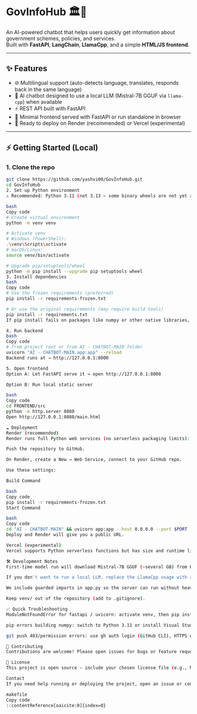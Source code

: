# GovInfoHub 🏛️🤖

An AI-powered chatbot that helps users quickly get information about government schemes, policies, and services.  
Built with **FastAPI**, **LangChain**, **LlamaCpp**, and a simple **HTML/JS frontend**.

---

## ✨ Features
- 🌐 Multilingual support (auto-detects language, translates, responds back in the same language)
- 🤖 AI chatbot designed to use a local LLM (Mistral-7B GGUF via `llama-cpp`) when available
- ⚡ REST API built with FastAPI
- 🎨 Minimal frontend served with FastAPI or run standalone in browser
- 🚀 Ready to deploy on Render (recommended) or Vercel (experimental)

---



## ⚡ Getting Started (Local)

### 1. Clone the repo
```bash
git clone https://github.com/yashvi00/GovInfoHub.git
cd GovInfoHub
2. Set up Python environment
⚠️ Recommended: Python 3.11 (not 3.13 — some binary wheels are not yet available for newer versions)

bash
Copy code
# Create virtual environment
python -m venv venv

# Activate venv
# Windows (PowerShell):
.\venv\Scripts\activate
# macOS/Linux:
source venv/bin/activate

# Upgrade pip/setuptools/wheel
python -m pip install --upgrade pip setuptools wheel
3. Install dependencies
bash
Copy code
# Use the frozen requirements (preferred)
pip install -r requirements-frozen.txt

# Or use the original requirements (may require build tools)
pip install -r requirements.txt
If pip install fails on packages like numpy or other native libraries, consider installing Python 3.11 or the Microsoft Build Tools (C++ workload) on Windows.

4. Run backend
bash
Copy code
# from project root or from AI - CHATBOT-MAIN folder
uvicorn "AI - CHATBOT-MAIN.app:app" --reload
Backend runs at → http://127.0.0.1:8000

5. Open frontend
Option A: Let FastAPI serve it → open http://127.0.0.1:8000

Option B: Run local static server

bash
Copy code
cd FRONTEND/src
python -m http.server 8080
Open http://127.0.0.1:8080/main.html

☁️ Deployment
Render (recommended)
Render runs full Python web services (no serverless packaging limits):

Push the repository to GitHub.

On Render, create a New → Web Service, connect to your GitHub repo.

Use these settings:

Build Command

bash
Copy code
pip install -r requirements-frozen.txt
Start Command

bash
Copy code
cd "AI - CHATBOT-MAIN" && uvicorn app:app --host 0.0.0.0 --port $PORT
Deploy and Render will give you a public URL.

Vercel (experimental)
Vercel supports Python serverless functions but has size and runtime limits — heavy native deps (NumPy, llama-cpp) often fail. If you want to try Vercel, create a small wrapper ASGI function and vercel.json, but be prepared to switch to Render if builds fail.

🛠️ Development Notes
First-time model run will download Mistral-7B GGUF (~several GB) from HuggingFace if the app attempts to use a local GGUF model.

If you don't want to run a local LLM, replace the LlamaCpp usage with an external API (OpenAI or another hosted LLM) — that's simpler and faster for a demo.

We include guarded imports in app.py so the server can run without heavy ML libs for frontend testing.

Keep venv/ out of the repository (add to .gitignore).

✅ Quick Troubleshooting
ModuleNotFoundError for fastapi / uvicorn: activate venv, then pip install fastapi uvicorn[standard].

pip errors building numpy: switch to Python 3.11 or install Visual Studio Build Tools.

git push 403/permission errors: use gh auth login (GitHub CLI), HTTPS with a PAT, or set up SSH keys.

🤝 Contributing
Contributions are welcome! Please open issues for bugs or feature requests, and submit pull requests for improvements.

📜 License
This project is open source — include your chosen license file (e.g., MIT).

Contact
If you need help running or deploying the project, open an issue or contact the maintainer at yashvirajpal0@gmail.com.

makefile
Copy code
::contentReference[oaicite:0]{index=0}

